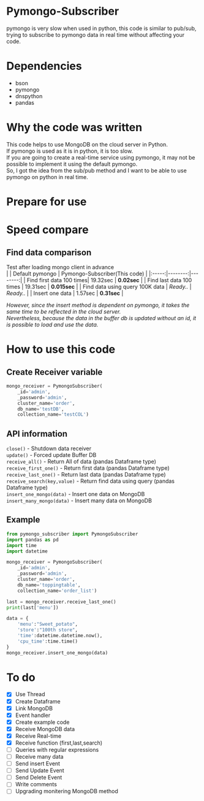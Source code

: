 # Pymongo-Subscriber
 pymongo is very slow when used in python, this code is similar to pub/sub, trying to subscribe to pymongo data in real time without affecting your code.
 
# Dependencies
* bson
* pymongo
* dnspython
* pandas

# Why the code was written
This code helps to use MongoDB on the cloud server in Python.    
If pymongo is used as it is in python, it is too slow.   
If you are going to create a real-time service using pymongo, it may not be possible to implement it using the default pymongo.    
So, I got the idea from the sub/pub method and I want to be able to use pymongo on python in real time.    

# Prepare for use
 
# Speed compare
## Find data comparison
Test after loading mongo client in advance    
| | Default pymongo | Pymongo-Subscriber(This code) |
|:-----:|--------:|--------:|
| Find first data 100 times| 19.32sec | **0.02sec** |
| Find last data 100 times | 19.31sec | **0.015sec** |
| Find data using query 100K data | *Ready..* | *Ready..* |
| Insert one data | 1.57sec | **0.31sec** |
   
*However, since the insert method is dependent on pymongo, it takes the same time to be reflected in the cloud server.    
Nevertheless, because the data in the buffer db is updated without an id, it is possible to load and use the data.*      


# How to use this code
## Create Receiver variable
```python
mongo_receiver = PymongoSubscriber(
    _id='admin',
    _password='admin',
    cluster_name='order',
    db_name='testDB',
    collection_name='testCOL')
```

## API information
`close()` - Shutdown data receiver    
`update()` - Forced update Buffer DB    
`receive_all()` - Return All of data (pandas Dataframe type)    
`receive_first_one()` - Return first data (pandas Dataframe type)    
`receive_last_one()` - Return last data (pandas Dataframe type)    
`receive_search(key,value)` - Return find data using query (pandas Dataframe type)    
`insert_one_mongo(data)` - Insert one data on MongoDB    
`insert_many_mongo(data)` - Insert many data on MongoDB    

## Example
```python
from pymongo_subscriber import PymongoSubscriber
import pandas as pd
import time
import datetime

mongo_receiver = PymongoSubscriber(
    _id='admin',
    _password='admin',
    cluster_name='order',
    db_name='toppingtable',
    collection_name='order_list')

last = mongo_receiver.receive_last_one()
print(last['menu'])

data = {
    'menu':"Sweet_potato",
    'store':"100th store",
    'time':datetime.datetime.now(),
    'cpu_time':time.time()
}
mongo_receiver.insert_one_mongo(data)

```

# To do
- [x] Use Thread
- [x] Create Dataframe
- [x] Link MongoDB
- [x] Event handler
- [x] Create example code
- [x] Receive MongoDB data
- [x] Receive Real-time
- [x] Receive function (first,last,search)
- [ ] Queries with regular expressions
- [ ] Receive many data
- [ ] Send insert Event
- [ ] Send Update Event
- [ ] Send Delete Event
- [ ] Write comments
- [ ] Upgrading monitering MongoDB method
